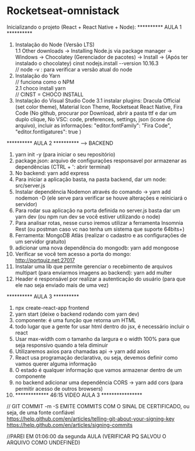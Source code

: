 # Rocketseat-omnistack



Inicializando o projeto (React + React Native + Node):
********** AULA 1 **********  
1. Instalação do Node (Versão LTS) <br>
1.1 Other downloads -> Installing Node.js via package manager -> Windows -> Chocolatey (Gerenciador de pacotes) -> Install -> (Após ter instalado o chocolatey) cinst nodejs.install --version 10.16.3
<br>// node -v : para verificar a versão atual do node
2. Instalação do Yarn  <br>// funciona como o NPM<br>
2.1 choco install yarn <br>// CINST = CHOCO INSTALL
3. Instalação do Visual Studio Code
3.1 instalar plugins: Dracula Official (set color theme), Material Icon Theme, Rocketseat React Native, Fira Code (No github, procurar por Download, abrir a pasta ttf e dar um duplo clique, No VSC: code, preferences, settings, json (icone do arquivo), incluir as informações: "editor.fontFamily": "Fira Code", "editor.fontligatures": true )

********** AULA 2 ********** 
--> BACKEND 
1. yarn init -y (para iniciar o seu repositório)
2. package.json: arquivo de configurações responsavel por armazenar as dependências (CTRL + ': abrir terminal)
3. No backend: yarn add express
4. Para iniciar a aplicação basta, na pasta backend, dar um node: src/server.js
5. Instalar dependência Nodemon através do comando -> yarn add nodemon -D (ele serve para verificar se houve alterações e reiniciará o servidor)
6. Para rodar sua aplicação na porta definida no server.js basta dar um yarn dev (ou npm run dev se você estiver utilizando o node)
7. Para analisar rotas, nesse curso iremos utilizar a ferramenta Insomnia Rest (ou postman caso vc nao tenha um sistema que suporte 64bits+)
8. Ferramenta: MongoDB Atlás (realizar o cadastro e as configurações de um servidor gratuito)
9. adicionar uma nova dependência do mongodb: yarn add mongoose 
10. Verificar se você tem acesso a porta do mongo: http://portquiz.net:27017 
11. Instalar uma lib que permite gerenciar o recebimento de arquivos multipart (para enviarmos imagens ao backend): yarn add multer
12. Header é responsável por realizar a autenticação do usuário (para que ele nao seja enviado mais de uma vez)


********** AULA 3 **********
1. npx create-react-app frontend
2. yarn start (deixe o backend rodando com yarn dev)
3. componente: é uma função que retorna um HTML
4. todo lugar que a gente for usar html dentro do jsx, é necessário incluir o react
5. Usar max-width com o tamanho da largura e o width 100% para que seja responsivo quando a tela diminuir
6. Utilizaremos axios para chamadas api -> yarn add axios
7. React usa programação declarativa, ou seja, devemos definir como vamos querer alguma informação
8. O estado é qualquer informação que vamos armazenar dentro de um componente
9. no backend adicionar uma dependência CORS -> yarn add cors (para permitir acesso de outros browsers)
9. ************* 46:15 VIDEO AULA 3 ****************

// GIT COMMIT -m -S         EMITE COMMITS COM O SINAL DE CERTIFICADO, ou seja, de uma fonte confiável    <br>https://help.github.com/en/articles/telling-git-about-your-signing-key
<br>https://help.github.com/en/articles/signing-commits


//PAREI EM 01:06:00 da segunda AULA (VERIFICAR PQ SALVOU O ARQUIVO COMO UNDEFINED)